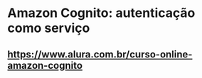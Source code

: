 # Amazon Cognito: autenticação como serviço

## https://www.alura.com.br/curso-online-amazon-cognito
